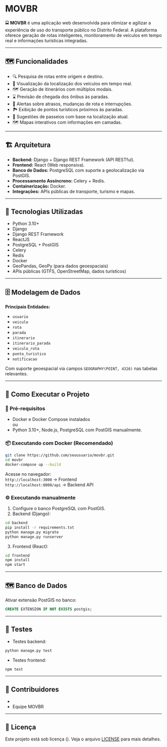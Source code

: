 # MOVBR

🚍 **MOVBR** é uma aplicação web desenvolvida para otimizar e agilizar a experiência de uso do transporte público no Distrito Federal. A plataforma oferece geração de rotas inteligentes, monitoramento de veículos em tempo real e informações turísticas integradas.

---

## 🗺️ Funcionalidades

- 🔍 Pesquisa de rotas entre origem e destino.
- 🚌 Visualização da localização dos veículos em tempo real.
- 🗺️ Geração de itinerários com múltiplos modais.
- ⌛ Previsão de chegada dos ônibus às paradas.
- 🚨 Alertas sobre atrasos, mudanças de rota e interrupções.
- 🏞️ Exibição de pontos turísticos próximos às paradas.
- 🎯 Sugestões de passeios com base na localização atual.
- 🗺️ Mapas interativos com informações em camadas.

---

## 🏗️ Arquitetura

- **Backend:** Django + Django REST Framework (API RESTful).
- **Frontend:** React (Web responsiva).
- **Banco de Dados:** PostgreSQL com suporte a geolocalização via PostGIS.
- **Processamento Assíncrono:** Celery + Redis.
- **Containerização:** Docker.
- **Integrações:** APIs públicas de transporte, turismo e mapas.

---

## 🧠 Tecnologias Utilizadas

- Python 3.10+
- Django
- Django REST Framework
- ReactJS
- PostgreSQL + PostGIS
- Celery
- Redis
- Docker
- GeoPandas, GeoPy (para dados geoespaciais)
- APIs públicas (GTFS, OpenStreetMap, dados turísticos)

---

## 🗄️ Modelagem de Dados

**Principais Entidades:**

- `usuario`
- `veiculo`
- `rota`
- `parada`
- `itinerario`
- `itinerario_parada`
- `veiculo_rota`
- `ponto_turistico`
- `notificacao`

Com suporte geoespacial via campos `GEOGRAPHY(POINT, 4326)` nas tabelas relevantes.

---

## 🚀 Como Executar o Projeto

### 🔧 Pré-requisitos

- Docker e Docker Compose instalados  
ou  
- Python 3.10+, Node.js, PostgreSQL com PostGIS manualmente.

### 📦 Executando com Docker (Recomendado)

```bash
git clone https://github.com/seuusuario/movbr.git
cd movbr
docker-compose up --build
```

Acesse no navegador:  
`http://localhost:3000` → Frontend  
`http://localhost:8000/api` → Backend API

### ⚙️ Executando manualmente

1. Configure o banco PostgreSQL com PostGIS.  
2. Backend (Django):

```bash
cd backend
pip install -r requirements.txt
python manage.py migrate
python manage.py runserver
```

3. Frontend (React):

```bash
cd frontend
npm install
npm start
```

---

## 🗺️ Banco de Dados

Ativar extensão PostGIS no banco:

```sql
CREATE EXTENSION IF NOT EXISTS postgis;
```

---

## 🧪 Testes

- Testes backend:

```bash
python manage.py test
```

- Testes frontend:

```bash
npm test
```

---

## 👥 Contribuidores

-  
- Equipe MOVBR

---

## 📄 Licença

Este projeto está sob licença (). Veja o arquivo [LICENSE](LICENSE) para mais detalhes.
